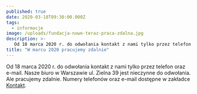 ```yaml
---
published: true
date: 2020-03-18T09:30:00.000Z
tags:
  - informacje
image: /uploads/fundacja-nowe-teraz-praca-zdalna.jpg
description: >-
   Od 18 marca 2020 r. do odwołania kontakt z nami tylko przez telefon oraz e-mail.
title: "W marcu 2020 pracujemy zdalnie"
---
```


Od 18 marca 2020 r. do odwołania kontakt z nami tylko przez telefon oraz e-mail. Nasze biuro w Warszawie ul. Zielna 39 jest nieczynne do odwołania. Ale pracujemy zdalnie. Numery telefonów oraz e-mail dostępne w zakładce [Kontakt](https://www.noweteraz.pl/kontakt/).


